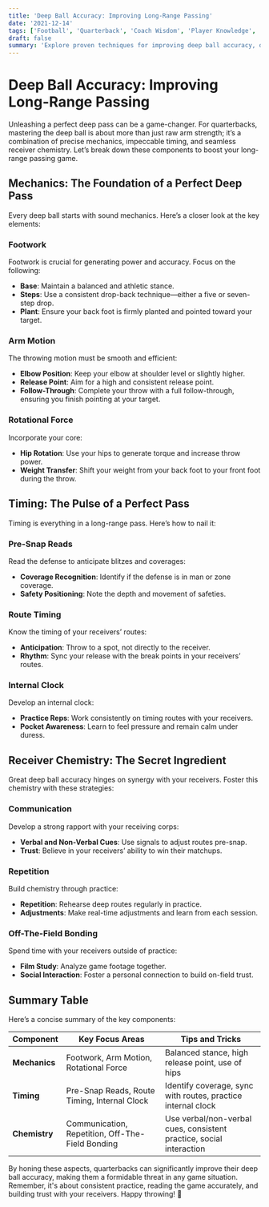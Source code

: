```yaml
---
title: 'Deep Ball Accuracy: Improving Long-Range Passing'
date: '2021-12-14'
tags: ['Football', 'Quarterback', 'Coach Wisdom', 'Player Knowledge', 'Mechanics', 'Timing', 'Receiver Chemistry', 'Deep Ball', 'Passing Techniques']
draft: false
summary: 'Explore proven techniques for improving deep ball accuracy, diving into mechanics, timing, and the critical interplay with receivers to elevate your game.'
---
```


# Deep Ball Accuracy: Improving Long-Range Passing

Unleashing a perfect deep pass can be a game-changer. For quarterbacks, mastering the deep ball is about more than just raw arm strength; it’s a combination of precise mechanics, impeccable timing, and seamless receiver chemistry. Let’s break down these components to boost your long-range passing game.

## Mechanics: The Foundation of a Perfect Deep Pass

Every deep ball starts with sound mechanics. Here’s a closer look at the key elements:

### Footwork

Footwork is crucial for generating power and accuracy. Focus on the following:
- **Base**: Maintain a balanced and athletic stance.
- **Steps**: Use a consistent drop-back technique—either a five or seven-step drop.
- **Plant**: Ensure your back foot is firmly planted and pointed toward your target.

### Arm Motion

The throwing motion must be smooth and efficient:
- **Elbow Position**: Keep your elbow at shoulder level or slightly higher.
- **Release Point**: Aim for a high and consistent release point.
- **Follow-Through**: Complete your throw with a full follow-through, ensuring you finish pointing at your target.

### Rotational Force

Incorporate your core:
- **Hip Rotation**: Use your hips to generate torque and increase throw power.
- **Weight Transfer**: Shift your weight from your back foot to your front foot during the throw.

## Timing: The Pulse of a Perfect Pass

Timing is everything in a long-range pass. Here’s how to nail it:

### Pre-Snap Reads

Read the defense to anticipate blitzes and coverages:
- **Coverage Recognition**: Identify if the defense is in man or zone coverage.
- **Safety Positioning**: Note the depth and movement of safeties.

### Route Timing

Know the timing of your receivers’ routes:
- **Anticipation**: Throw to a spot, not directly to the receiver.
- **Rhythm**: Sync your release with the break points in your receivers’ routes.

### Internal Clock

Develop an internal clock:
- **Practice Reps**: Work consistently on timing routes with your receivers.
- **Pocket Awareness**: Learn to feel pressure and remain calm under duress.

## Receiver Chemistry: The Secret Ingredient

Great deep ball accuracy hinges on synergy with your receivers. Foster this chemistry with these strategies:

### Communication

Develop a strong rapport with your receiving corps:
- **Verbal and Non-Verbal Cues**: Use signals to adjust routes pre-snap.
- **Trust**: Believe in your receivers’ ability to win their matchups.

### Repetition

Build chemistry through practice:
- **Repetition**: Rehearse deep routes regularly in practice.
- **Adjustments**: Make real-time adjustments and learn from each session.

### Off-The-Field Bonding

Spend time with your receivers outside of practice:
- **Film Study**: Analyze game footage together.
- **Social Interaction**: Foster a personal connection to build on-field trust.

## Summary Table

Here’s a concise summary of the key components:

| Component       | Key Focus Areas                                     | Tips and Tricks                                                   |
|-----------------|-----------------------------------------------------|-------------------------------------------------------------------|
| **Mechanics**   | Footwork, Arm Motion, Rotational Force              | Balanced stance, high release point, use of hips                  |
| **Timing**      | Pre-Snap Reads, Route Timing, Internal Clock        | Identify coverage, sync with routes, practice internal clock      |
| **Chemistry**   | Communication, Repetition, Off-The-Field Bonding    | Use verbal/non-verbal cues, consistent practice, social interaction|

By honing these aspects, quarterbacks can significantly improve their deep ball accuracy, making them a formidable threat in any game situation. Remember, it's about consistent practice, reading the game accurately, and building trust with your receivers. Happy throwing! 🏈
```